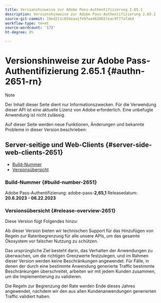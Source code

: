 ```yaml
---
title: Versionshinweise zur Adobe Pass-Authentifizierung 2.65.1
description: Versionshinweise zur Adobe Pass-Authentifizierung 2.65.1
source-git-commit: 19ed211c65deaa1fe97ae462065feac9f77afa64
workflow-type: tm+mt
source-wordcount: '172'
ht-degree: 0%

---
```


# Versionshinweise zur Adobe Pass-Authentifizierung 2.65.1 {#authn-2651-rn}

>[!NOTE]
>
>Der Inhalt dieser Seite dient nur Informationszwecken. Für die Verwendung dieser API ist eine aktuelle Lizenz von Adobe erforderlich. Eine unbefugte Anwendung ist nicht zulässig.

Auf dieser Seite werden neue Funktionen, Änderungen und bekannte Probleme in dieser Version beschrieben:

## Server-seitige und Web-Clients {#server-side-web-clients-2651}

* [Build-Nummer](#build-number-2651)
* [Versionsübersicht](#release-overview-2651)

### Build-Nummer {#build-number-2651}

Adobe Pass-Authentifizierung: adobe-pass-**2,65,1**
Releasedatum: **20.6.2023 - 06.22.2023**

### Versionsübersicht {#release-overview-2651}

Diese Version fügt Folgendes hinzu:

Ab dieser Version bieten wir technischen Support für das Hinzufügen von Regeln zur Ratenbegrenzung für alle unsere APIs, um das gesamte Ökosystem vor falscher Nutzung zu schützen.

Das ursprüngliche Ziel besteht darin, das Verhalten der Anwendungen zu überwachen, um die richtigen Grenzwerte festzulegen, und im Rahmen dieser Version werden keine Beschränkungen angewendet. Für Fälle, in denen der durch eine bestimmte Anwendung generierte Traffic bestimmte Beschränkungen überschreitet, arbeiten wir mit jedem Kunden zusammen, um die Implementierung zu validieren.

Die Regeln zur Begrenzung der Rate werden Ende dieses Jahres angewendet, nachdem wir den aus allen Kundenanwendungen generierten Traffic validiert haben.
